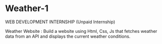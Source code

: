 # Weather-1
WEB DEVELOPMENT INTERNSHIP (Unpaid Internship) 

Weather Website :
Build a website using Html, Css, Js that
fetches weather data from an API and
displays the current weather conditions.
